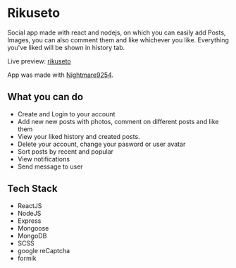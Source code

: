 # Rikuseto

Social app made with react and nodejs, on which you can easily add Posts, Images, you can also comment them and like whichever you like. Everything you've liked will be shown in history tab.

Live preview: [rikuseto]

App was made with [Nightmare9254].

## What you can do

- Create and Login to your account
- Add new new posts with photos, comment on different posts and like them
- View your liked history and created posts.
- Delete your account, change your pasword or user avatar
- Sort posts by recent and popular
- View notifications
- Send message to user

## Tech Stack

- ReactJS
- NodeJS
- Express
- Mongoose
- MongoDB
- SCSS
- google reCaptcha
- formik

[Nightmare9254]: https://github.com/Nightmare9254
[rikuseto]: https://social-rikuseto.netlify.app/
